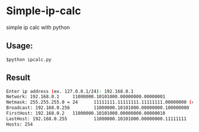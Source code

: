 # Simple-ip-calc
simple ip calc with python

## Usage:
`$python ipcalc.py`
## Result
```bash
Enter ip address (ex. 127.0.0.1/24): 192.168.0.1
Network: 192.168.0.1     11000000.10101000.00000000.00000001
Netmask: 255.255.255.0 = 24      11111111.11111111.11111111.00000000 (class C)
Broadcast: 192.168.0.256         11000000.10101000.00000000.100000000
FirstHost: 192.168.0.2   11000000.10101000.00000000.00000010
LastHost: 192.168.0.255          11000000.10101000.00000000.11111111
Hosts: 254
```
